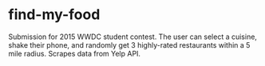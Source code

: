 # find-my-food

Submission for 2015 WWDC student contest. The user can select a cuisine, shake their phone, and randomly get 3 highly-rated restaurants within a 5 mile radius. Scrapes data from Yelp API. 
